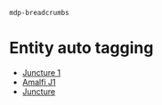 `mdp-breadcrumbs`

# Entity auto tagging

- [Juncture 1](auto-entity-tagging-j1)
- [Amalfi J1](amalfi)
- [Juncture](auto-entity-tagging)